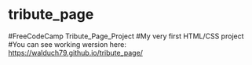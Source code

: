 # tribute_page
#FreeCodeCamp Tribute_Page_Project
#My very first HTML/CSS project
#You can see working wersion here: https://walduch79.github.io/tribute_page/
